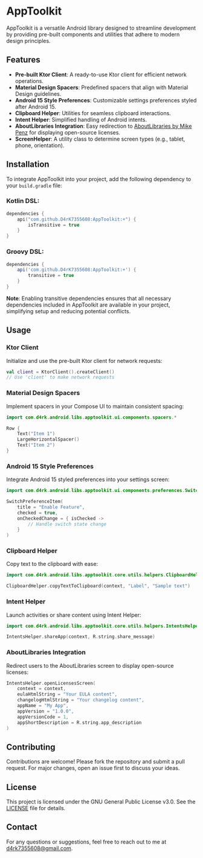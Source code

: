 # AppToolkit

AppToolkit is a versatile Android library designed to streamline development by providing pre-built components and utilities that adhere to modern design principles.

## Features

- **Pre-built Ktor Client**: A ready-to-use Ktor client for efficient network operations.
- **Material Design Spacers**: Predefined spacers that align with Material Design guidelines.
- **Android 15 Style Preferences**: Customizable settings preferences styled after Android 15.
- **Clipboard Helper**: Utilities for seamless clipboard interactions.
- **Intent Helper**: Simplified handling of Android intents.
- **AboutLibraries Integration**: Easy redirection to [AboutLibraries by Mike Penz](https://github.com/mikepenz/AboutLibraries) for displaying open-source licenses.
- **ScreenHelper**: A utility class to determine screen types (e.g., tablet, phone, orientation).

## Installation

To integrate AppToolkit into your project, add the following dependency to your `build.gradle` file:

### **Kotlin DSL**:

```kotlin
dependencies {
    api("com.github.D4rK7355608:AppToolkit:+") {
        isTransitive = true
    }
}
```

### **Groovy DSL**:

```groovy
dependencies {
    api('com.github.D4rK7355608:AppToolkit:+') {
        transitive = true
    }
}
```

**Note**: Enabling transitive dependencies ensures that all necessary dependencies included in AppToolkit are available in your project, simplifying setup and reducing potential conflicts.

## Usage

### **Ktor Client**

Initialize and use the pre-built Ktor client for network requests:

```kotlin
val client = KtorClient().createClient()
// Use 'client' to make network requests
```

### **Material Design Spacers**

Implement spacers in your Compose UI to maintain consistent spacing:

```kotlin
import com.d4rk.android.libs.apptoolkit.ui.components.spacers.*

Row {
    Text("Item 1")
    LargeHorizontalSpacer()
    Text("Item 2")
}
```

### **Android 15 Style Preferences**

Integrate Android 15 styled preferences into your settings screen:

```kotlin
import com.d4rk.android.libs.apptoolkit.ui.components.preferences.SwitchPreferenceItem

SwitchPreferenceItem(
    title = "Enable Feature",
    checked = true,
    onCheckedChange = { isChecked ->
        // Handle switch state change
    }
)
```

### **Clipboard Helper**

Copy text to the clipboard with ease:

```kotlin
import com.d4rk.android.libs.apptoolkit.core.utils.helpers.ClipboardHelper

ClipboardHelper.copyTextToClipboard(context, "Label", "Sample text")
```

### **Intent Helper**

Launch activities or share content using Intent Helper:

```kotlin
import com.d4rk.android.libs.apptoolkit.core.utils.helpers.IntentsHelper

IntentsHelper.shareApp(context, R.string.share_message)
```

### **AboutLibraries Integration**

Redirect users to the AboutLibraries screen to display open-source licenses:

```kotlin
IntentsHelper.openLicensesScreen(
    context = context,
    eulaHtmlString = "Your EULA content",
    changelogHtmlString = "Your changelog content",
    appName = "My App",
    appVersion = "1.0.0",
    appVersionCode = 1,
    appShortDescription = R.string.app_description
)
```

## Contributing

Contributions are welcome! Please fork the repository and submit a pull request. For major changes, open an issue first to discuss your ideas.

## License

This project is licensed under the GNU General Public License v3.0. See the [LICENSE](LICENSE) file for details.

## Contact

For any questions or suggestions, feel free to reach out to me at [d4rk7355608@gmail.com](mailto:d4rk7355608@gmail.com).